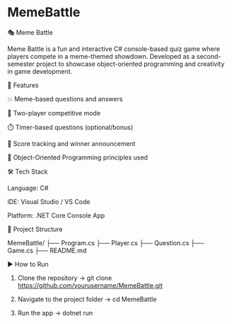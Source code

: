 # MemeBattle

🎭 Meme Battle

Meme Battle is a fun and interactive C# console-based quiz game where players compete in a meme-themed showdown. Developed as a second-semester project to showcase object-oriented programming and creativity in game development.


📌 Features

💥 Meme-based questions and answers

👥 Two-player competitive mode

⏱️ Timer-based questions (optional/bonus)

🧠 Score tracking and winner announcement

🧹 Object-Oriented Programming principles used

🛠️ Tech Stack

Language: C#

IDE: Visual Studio / VS Code

Platform: .NET Core Console App


🧱 Project Structure

MemeBattle/
├── Program.cs
├── Player.cs
├── Question.cs
├── Game.cs
├── README.md


▶️ How to Run

1) Clone the repository
-> git clone https://github.com/yourusername/MemeBattle.git

2) Navigate to the project folder
-> cd MemeBattle

3) Run the app
-> dotnet run
